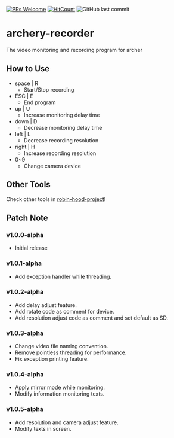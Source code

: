[![PRs Welcome](https://img.shields.io/badge/PRs-welcome-brightgreen.svg?style=flat-square)](http://makeapullrequest.com)
[![HitCount](http://hits.dwyl.io/nulLeeKH/archery-recorder.svg)](http://hits.dwyl.io/nulLeeKH/archery-recorder)
![GitHub last commit](https://img.shields.io/github/last-commit/nulLeeKH/archery-recorder.svg)

# archery-recorder
The video monitoring and recording program for archer

## How to Use
- space | R
    - Start/Stop recording
- ESC | E
    - End program
- up | U
    - Increase monitoring delay time
- down | D
    - Decrease monitoring delay time
- left | L
    - Decrease recording resolution
- right | H
    - Increase recording resolution
- 0~9
    - Change camera device

## Other Tools
Check other tools in [robin-hood-project](https://github.com/nulLeeKH/robin-hood-project)!

## Patch Note

### v1.0.0-alpha
- Initial release

### v1.0.1-alpha
- Add exception handler while threading.

### v1.0.2-alpha
- Add delay adjust feature.
- Add rotate code as comment for device.
- Add resolution adjust code as comment and set default as SD.

### v1.0.3-alpha
- Change video file naming convention.
- Remove pointless threading for performance.
- Fix exception printing feature.

### v1.0.4-alpha
- Apply mirror mode while monitoring.
- Modify information monitoring texts.

### v1.0.5-alpha
- Add resolution and camera adjust feature.
- Modify texts in screen.
